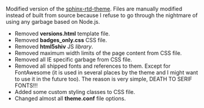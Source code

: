 
Modified version of the [sphinx-rtd-theme](https://github.com/rtfd/sphinx_rtd_theme). Files are manually modified instead of built from source because I refuse to go through the nightmare of using any garbage based on Node.js.

- Removed **versions.html** template file.
- Removed **badges_only.css** CSS file.
- Removed **html5shiv** JS *library*.
- Removed maximum width limits of the page content from CSS file.
- Removed all IE specific garbage from CSS file.
- Removed all shipped fonts and references to them. Except for FontAwesome (it is used in several places by the theme and I might want to use it in the future too). The reason is very simple, DEATH TO SERIF FONTS!!!
- Added some custom styling classes to CSS file.
- Changed almost all **theme.conf** file options.
